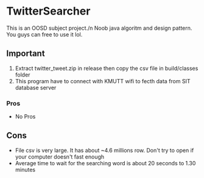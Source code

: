 # TwitterSearcher
This is an OOSD subject project./n
Noob java algoritm and design pattern.
You guys can free to use it lol.

## Important
1) Extract twitter_tweet.zip in release then copy the csv file in build/classes folder
2) This program have to connect with KMUTT wifi to fecth data from SIT database server

### Pros
- No Pros

## Cons
- File csv is very large. It has about ~4.6 millions row. Don't try to open if your computer doesn't fast enough
- Average time to wait for the searching word is about 20 seconds to 1.30 minutes 
